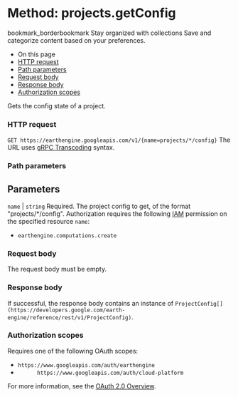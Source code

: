  
#  Method: projects.getConfig 
bookmark_borderbookmark Stay organized with collections  Save and categorize content based on your preferences.
  * On this page
  * [HTTP request](https://developers.google.com/earth-engine/reference/rest/v1/projects/getConfig#http-request)
  * [Path parameters](https://developers.google.com/earth-engine/reference/rest/v1/projects/getConfig#path-parameters)
  * [Request body](https://developers.google.com/earth-engine/reference/rest/v1/projects/getConfig#request-body)
  * [Response body](https://developers.google.com/earth-engine/reference/rest/v1/projects/getConfig#response-body)
  * [Authorization scopes](https://developers.google.com/earth-engine/reference/rest/v1/projects/getConfig#authorization-scopes)


Gets the config state of a project.
### HTTP request
`GET https://earthengine.googleapis.com/v1/{name=projects/*/config}`
The URL uses [gRPC Transcoding](https://google.aip.dev/127) syntax.
### Path parameters
Parameters  
---  
`name` |  `string` Required. The project config to get, of the format "projects/*/config". Authorization requires the following [IAM](https://cloud.google.com/iam/docs/) permission on the specified resource `name`:
  * `earthengine.computations.create`

  
### Request body
The request body must be empty.
### Response body
If successful, the response body contains an instance of `ProjectConfig[](https://developers.google.com/earth-engine/reference/rest/v1/ProjectConfig)`.
### Authorization scopes
Requires one of the following OAuth scopes:
  * `https://www.googleapis.com/auth/earthengine`
  * `      https://www.googleapis.com/auth/cloud-platform`


For more information, see the [OAuth 2.0 Overview](https://developers.google.com/identity/protocols/OAuth2).
